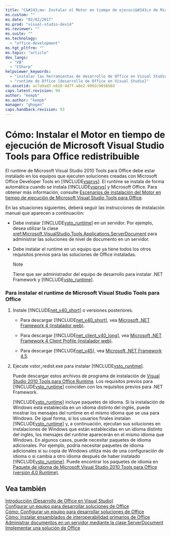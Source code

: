 ```yaml
---
title: "C&#243;mo: Instalar el Motor en tiempo de ejecuci&#243;n de Microsoft Visual Studio Tools para Office redistribuible | Microsoft Docs"
ms.custom: ""
ms.date: "02/02/2017"
ms.prod: "visual-studio-dev14"
ms.reviewer: ""
ms.suite: ""
ms.technology: 
  - "office-development"
ms.tgt_pltfrm: ""
ms.topic: "article"
dev_langs: 
  - "VB"
  - "CSharp"
helpviewer_keywords: 
  - "instalar las herramientas de desarrollo de Office en Visual Studio"
  - "runtime de Office [desarrollo de Office en Visual Studio]"
ms.assetid: ac7a9ad3-e810-4d7f-a0e2-9992c9036b8d
caps.latest.revision: 94
author: "kempb"
ms.author: "kempb"
manager: "ghogen"
caps.handback.revision: 93
---
```

# C&#243;mo: Instalar el Motor en tiempo de ejecuci&#243;n de Microsoft Visual Studio Tools para Office redistribuible
  El runtime de Microsoft Visual Studio 2010 Tools para Office debe estar instalado en los equipos que ejecuten soluciones creadas con Microsoft Office Developer Tools en [!INCLUDE[vsprvs](../sharepoint/includes/vsprvs-md.md)].  El runtime se instala de forma automática cuando se instala [!INCLUDE[vsprvs](../sharepoint/includes/vsprvs-md.md)] y Microsoft Office.  Para obtener más información, consulte [Escenarios de instalación del Motor en tiempo de ejecución de Microsoft Visual Studio Tools para Office](../vsto/visual-studio-tools-for-office-runtime-installation-scenarios.md).  
  
 En las situaciones siguientes, deberá seguir las instrucciones de instalación manual que aparecen a continuación:  
  
-   Debe instalar [!INCLUDE[vsto_runtime](../vsto/includes/vsto-runtime-md.md)] en un servidor.  Por ejemplo, desea utilizar la clase <xref:Microsoft.VisualStudio.Tools.Applications.ServerDocument> para administrar las soluciones de nivel de documento en un servidor.  
  
-   Debe instalar el runtime en un equipo que ya tiene todos los otros requisitos previos para las soluciones de Office instaladas.  
  
    > [!NOTE]  
    >  Tiene que ser administrador del equipo de desarrollo para instalar .NET Framework y [!INCLUDE[vsto_runtime](../vsto/includes/vsto-runtime-md.md)].  
  
### Para instalar el runtime de Microsoft Visual Studio Tools para Office  
  
1.  Instale [!INCLUDE[net_v40_short](../sharepoint/includes/net-v40-short-md.md)] o versiones posteriores.  
  
    -   Para descargar [!INCLUDE[net_v40_short](../sharepoint/includes/net-v40-short-md.md)], vea [Microsoft .NET Framework 4 \(instalador web\)](http://go.microsoft.com/fwlink/?LinkId=178957).  
  
    -   Para descargar [!INCLUDE[net_client_v40_long](../vsto/includes/net-client-v40-long-md.md)], vea [Microsoft .NET Framework 4 Client Profile \(instalador web\)](http://go.microsoft.com/fwlink/?LinkId=178958).  
  
    -   Para descargar [!INCLUDE[net_v45](../vsto/includes/net-v45-md.md)], vea [Microsoft .NET Framework 4.5](http://www.microsoft.com/download/details.aspx?id=30653).  
  
2.  Ejecute vstor\_redist.exe para instalar [!INCLUDE[vsto_runtime](../vsto/includes/vsto-runtime-md.md)].  
  
     Puede descargar estos archivos de programa de instalación de [Visual Studio 2010 Tools para Office Runtime](http://go.microsoft.com/fwlink/?LinkId=140384).  Los requisitos previos para [!INCLUDE[vsto_runtime](../vsto/includes/vsto-runtime-md.md)] coinciden con los requisitos previos para .NET Framework.  
  
     [!INCLUDE[vsto_runtime](../vsto/includes/vsto-runtime-md.md)] incluye paquetes de idioma.  Si la instalación de Windows está establecida en un idioma distinto del inglés, puede mostrar los mensajes del runtime en el mismo idioma que se usa para Windows.  De igual forma, si los usuarios finales instalan [!INCLUDE[vsto_runtime](../vsto/includes/vsto-runtime-md.md)] y, a continuación, ejecutan sus soluciones en instalaciones de Windows que están establecidas en un idioma distinto del inglés, los mensajes del runtime aparecerán en el mismo idioma que Windows.  En algunos casos, puede necesitar paquetes de idioma adicionales.  Por ejemplo, podría necesitar paquetes de idioma adicionales si su copia de Windows utiliza más de una configuración de idioma o si cambia a otro idioma después de haber instalado [!INCLUDE[vsto_runtime](../vsto/includes/vsto-runtime-md.md)].  Puede encontrar los paquetes de idioma en [Paquete de idioma de Microsoft Visual Studio 2010 Tools para Office \(versión 4.0 Runtime\)](http://go.microsoft.com/fwlink/?LinkId=140386).  
  
## Vea también  
 [Introducción &#40;Desarrollo de Office en Visual Studio&#41;](../vsto/getting-started-office-development-in-visual-studio.md)   
 [Configurar un equipo para desarrollar soluciones de Office](../vsto/configuring-a-computer-to-develop-office-solutions.md)   
 [Cómo: Configurar un equipo para desarrollar soluciones de Office](../vsto/how-to-configure-a-computer-to-develop-office-solutions.md)   
 [Cómo: Instalar ensamblados de interoperabilidad primarios de Office](../vsto/how-to-install-office-primary-interop-assemblies.md)   
 [Administrar documentos en un servidor mediante la clase ServerDocument](../vsto/managing-documents-on-a-server-by-using-the-serverdocument-class.md)   
 [Implementar una solución de Office](../vsto/deploying-an-office-solution.md)  
  
  